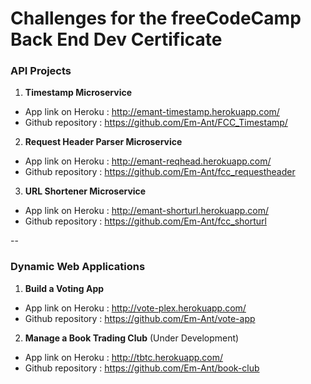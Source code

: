 
# Challenges for the freeCodeCamp Back End Dev Certificate

### API Projects

1. **Timestamp Microservice**
 * App link on Heroku : http://emant-timestamp.herokuapp.com/
 * Github repository : https://github.com/Em-Ant/FCC_Timestamp/

2. **Request Header Parser Microservice**
 * App link on Heroku : http://emant-reqhead.herokuapp.com/
 * Github repository : https://github.com/Em-Ant/fcc_requestheader

 3. **URL Shortener Microservice**
  * App link on Heroku : http://emant-shorturl.herokuapp.com/
  * Github repository : https://github.com/Em-Ant/fcc_shorturl
  
--

### Dynamic Web Applications

1. **Build a Voting App**
 * App link on Heroku : http://vote-plex.herokuapp.com/
 * Github repository : https://github.com/Em-Ant/vote-app


2. **Manage a Book Trading Club** (Under Development)
 * App link on Heroku : http://tbtc.herokuapp.com/
 * Github repository : https://github.com/Em-Ant/book-club
